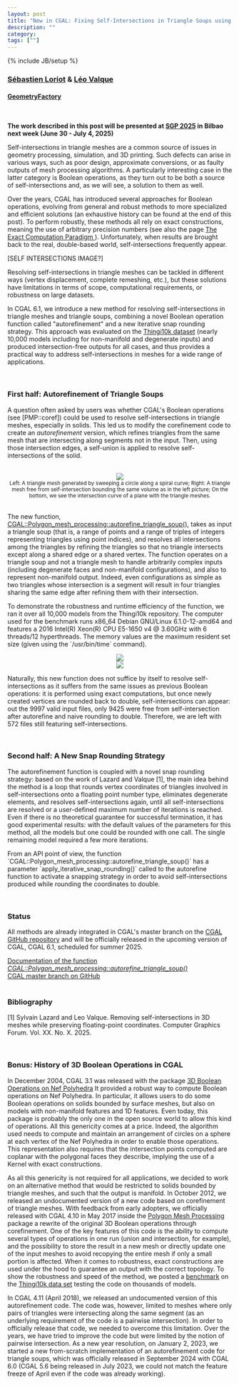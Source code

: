 ```yaml
---
layout: post
title: "New in CGAL: Fixing Self-Intersections in Triangle Soups using Snap Rounding"
description: ""
category:
tags: [""]
---
```

{% include JB/setup %}

<h3><a href="https://geometryfactory.com/who-we-are/">Sébastien Loriot</a> & <a href="https://geometryfactory.com/who-we-are/">Léo Valque</a></h3>
<h4><a href="https://geometryfactory.com/">GeometryFactory</a></h4>

<br>
<p><b>The work described in this post will be presented at <a href="https://sgp2025.my.canva.site/">SGP 2025</a> in Bilbao next week (June 30 - July 4, 2025)</b></p>

<p>Self-intersections in triangle meshes are a common source of issues in geometry processing, simulation,
and 3D printing. Such defects can arise in various ways, such as poor design, approximate conversions,
or as faulty outputs of mesh processing algorithms.
A particularly interesting case in the latter category is Boolean operations, as they turn out to
be both a source of self-intersections and, as we will see, a solution to them as well.
</p>

<p>
Over the years, CGAL has introduced several approaches for Boolean operations,
evolving from general and robust methods to more specialized and efficient solutions
(an exhaustive history can be found at the end of this post). To perform robustly,
these methods all rely on exact constructions, meaning the use of arbitrary precision numbers
(see also the page <a href="https://www.cgal.org/exact.html">The Exact Computation Paradigm </a>).
Unfortunately, when results are brought back to the real, double-based world,
self-intersections frequently appear.</p>

[SELF INTERSECTIONS IMAGE?]

<p>Resolving self-intersections in triangle meshes can be tackled in different ways (vertex
displacement, complete remeshing, etc.), but these solutions have limitations in terms of scope,
computational requirements, or robustness on large datasets.</p>

<p>In CGAL 6.1, we introduce a new method for resolving self-intersections in triangle meshes
and triangle soups, combining a novel Boolean operation function called "autorefinement"
and a new iterative snap rounding strategy. This approach was evaluated on
the <a href="https://ten-thousand-models.appspot.com/">Thingi10k dataset</a>
(nearly 10,000 models including for non-manifold and degenerate inputs) and produced intersection-free
outputs for all cases, and thus provides a practical way to address self-intersections in meshes
for a wide range of applications.</p>

<br>
<h3>First half: Autorefinement of Triangle Soups</h3>

<p>A question often asked by users was whether CGAL's Boolean operations
(see [PMP::coref]) could be used to resolve self-intersections in triangle meshes, especially in solids.
This led us to modify the corefinement code to create an <em>autorefinement</em> version,
which refines triangles from the same mesh that are intersecting along segments not in the input.
Then, using those intersection edges, a self-union is applied to resolve self-intersections of the solid.</p>

<br>
<div style="text-align:center;">
  <a href="../../../../images/cylinder_autorefine.png"><img src="../../../../images/cylinder_autorefine.png" style="max-width:95%"/></a>
  <br><small>Left: A triangle mesh generated by sweeping a circle along a spiral curve;
             Right: A triangle mesh free from self-intersection bounding the same volume as in the left picture;
             On the bottom, we see the intersection curve of a plane with the triangle meshes.</small>
</div>
<br>

<p>The new function, <a href="https://doc.cgal.org/6.0/Polygon_mesh_processing/group__PMP__corefinement__grp.html#gaec85370aa0b2acc0919e5f8406cfb74c">CGAL::Polygon_mesh_processing::autorefine_triangle_soup()</a>,
takes as input a triangle soup (that is, a range of points and a range of triples of integers representing
triangles using point indices), and resolves all intersections among the triangles by refining the triangles
so that no triangle intersects except along a shared edge or a shared vertex. The function operates on a triangle soup
and not a triangle mesh to handle arbitrarily complex inputs (including degenerate faces
and non-manifold configurations), and also to represent non-manifold output. Indeed,
even configurations as simple as two triangles whose intersection is a segment will result in
four triangles sharing the same edge after refining them with their intersection.
</p>

<p>
To demonstrate the robustness and runtime efficiency of the function, we ran it over
all 10,000 models from the Thingi10k repository.
The computer used for the benchmark runs x86_64 Debian GNU/Linux 6.1.0-12-amd64 and features
a 2016 Intel(R) Xeon(R) CPU E5-1650 v4 @ 3.60GHz with 6 threads/12 hyperthreads.
The memory values are the maximum resident set size (given using the `/usr/bin/time` command).
</p>

<div style="text-align:center;">
  <a href="../../../../images/autoref_runtime.png"><img src="../../../../images/autoref_runtime.png" style="max-width:95%"/></a>
</div>
<div style="text-align:center;">
  <a href="../../../../images/autoref_mem.png"><img src="../../../../images/autoref_mem.png" style="max-width:95%"/></a>
</div>

<p>Naturally, this new function does not suffice by itself to resolve self-intersections
as it suffers from the same issues as previous Boolean operations: it is performed using
exact computations, but once newly created vertices are rounded back to double, self-intersections
can appear: out the 9997 valid input files, only 9425 were free from self-intersection
after autorefine and naive rounding to double. Therefore, we are left with 572 files
still featuring self-intersections.</p>

<br>
<h3>Second half: A New Snap Rounding Strategy</h3>

<p>The autorefinement function is coupled with a novel snap rounding strategy: based on the work of Lazard and Valque [1],
the main idea behind the method is a loop that rounds vertex coordinates of triangles involved
in self-intersections onto a floating point number type, eliminates degenerate
elements, and resolves self-intersections again, until all self-intersections are resolved
or a user-defined maximum number of iterations is reached. Even if there is no theoretical guarantee
for successful termination, it has good experimental results: with the default values of the parameters for this method,
all the models but one could be rounded with one call. The single remaining model required a few more iterations.</p>

<p>From an API point of view, the function `CGAL::Polygon_mesh_processing::autorefine_triangle_soup()`
has a parameter `apply_iterative_snap_rounding()` called to the autorefine
function to activate a snapping strategy in order to avoid self-intersections produced while rounding the coordinates to double.</p>

<br>
<h3>Status</h3>

<p>All methods are already integrated in CGAL's master branch on the
<a href="https://github.com/CGAL/cgal/">CGAL GitHub repository</a> and
will be officially released in the upcoming version of CGAL, CGAL 6.1, scheduled for summer 2025.</p>

<i class="bi bi-book"></i>
<a href="https://doc.cgal.org/6.1/Polygon_mesh_processing/group__PMP__corefinement__grp.html#gaec85370aa0b2acc0919e5f8406cfb74c">Documentation of the function <em>CGAL::Polygon_mesh_processing::autorefine_triangle_soup()</em></a>
<br>
<i class="bi bi-arrow-down-circle"></i>
<a href="https://github.com/CGAL/cgal/tree/master">CGAL master branch on GitHub</a>
<br><br>

<h3>Bibliography</h3>

[1] Sylvain Lazard and Leo Valque. Removing self-intersections in 3D meshes while preserving floating-point coordinates. Computer Graphics Forum. Vol. XX. No. X. 2025.

<br>
<h3>Bonus: History of 3D Boolean Operations in CGAL</h3>

<p>In December 2004, CGAL 3.1 was released with the package <a href="https://doc.cgal.org/latest/Nef_3">3D Boolean Operations on Nef Polyhedra</a>
It provided a robust way to compute Boolean operations on Nef Polyhedra. In particular, it allows users to do some Boolean operations
on solids bounded by surface meshes, but also on models with non-manifold features and 1D features. Even today, this package is probably
the only one in the open source world to allow this kind of operations. All this genericity comes at a price. Indeed, the algorithm used
needs to compute and maintain an arrangement of circles on a sphere at each vertex of the Nef Polyhedra in order to enable those operations.
This representation also requires that the intersection points computed are coplanar with the polygonal faces they describe, implying the
use of a Kernel with exact constructions.
</p>

<p>As all this genericity is not required for all applications, we decided to work on an alternative method that would be restricted to solids
bounded by triangle meshes, and such that the output is manifold. In October 2012, we released an undocumented version of a new code
based on corefinement of triangle meshes. With feedback from early adopters, we officially released with CGAL 4.10 in May 2017 inside
the <a href="https://doc.cgal.org/latest/Polygon_mesh_processing">Polygon Mesh Processing</a> package a rewrite of the original 3D Boolean operations through
corefinement. One of the key features of this code is the ability to compute several types of operations in one run (union and intersection,
for example), and the possibility to store the result in a new mesh or directly update one of the input meshes to avoid recopying the entire
mesh if only a small portion is affected. When it comes to robustness, exact constructions are used under the hood to guarantee an output
with the correct topology. To show the robustness and speed of the method, we posted a <a href="https://www.linkedin.com/pulse/benchmarking-mesh-union-using-cgal-libigl-sebastien-loriot/">benchmark</a>
on the <a href="https://ten-thousand-models.appspot.com/">Thingi10k data set</a> testing the code on thousands of models.
</p>

<p>In CGAL 4.11 (April 2018), we released an undocumented version of this autorefinement code. The code was, however, limited to
meshes where only pairs of triangles were intersecting along the same segment (as an underlying requirement of the code is
a pairwise intersection). In order to officially release that code, we needed to overcome this limitation. Over the years,
we have tried to improve the code but were limited by the notion of pairwise intersection.
As a new year resolution, on January 2, 2023, we started a new from-scratch implementation of an autorefinement
code for triangle soups, which was officially released in September 2024 with CGAL 6.0 (CGAL 5.6 being released in July 2023,
we could not match the feature freeze of April even if the code was already working).
</p>